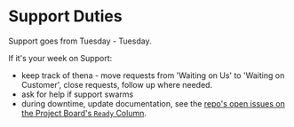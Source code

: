 # Support Duties

Support goes from Tuesday - Tuesday.

If it's your week on Support:

- keep track of thena - move requests from 'Waiting on Us' to 'Waiting on Customer', close requests, follow up where needed.
- ask for help if support swarms
- during downtime, update documentation, see the [repo's open issues on the Project Board's `Ready` Column](https://github.com/orgs/Combine-Pathfinder-Palisade/projects/4/views/6).

